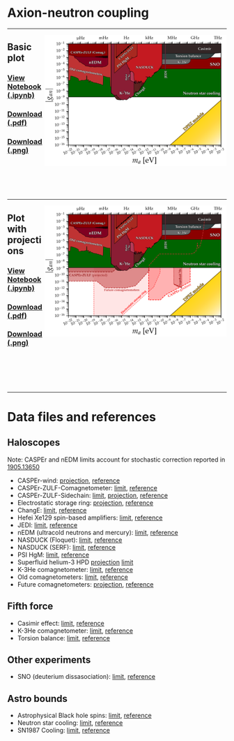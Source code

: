 # Axion-neutron coupling
---
[<img align="right" height="300" src="../plots/plots_png/AxionNeutron.png">](https://github.com/cajohare/AxionLimits/raw/master/plots/plots_png/AxionNeutron.png)
## Basic plot
### [View Notebook (.ipynb)](https://github.com/cajohare/AxionLimits/blob/master/AxionNeutron.ipynb)
### [Download (.pdf)](https://github.com/cajohare/AxionLimits/raw/master/plots/AxionNeutron.pdf)
### [Download (.png)](https://github.com/cajohare/AxionLimits/raw/master/plots/plots_png/AxionNeutron.png)
### &nbsp;
### &nbsp;
---
[<img align="right" height="300" src="../plots/plots_png/AxionNeutron_with_Projections.png">](https://github.com/cajohare/AxionLimits/raw/master/plots/plots_png/AxionNeutron_with_Projections.png)
## Plot with projections
### [View Notebook (.ipynb)](https://github.com/cajohare/AxionLimits/blob/master/AxionNeutron.ipynb)
### [Download (.pdf)](https://github.com/cajohare/AxionLimits/raw/master/plots/AxionNeutron_with_Projections.pdf)
### [Download (.png)](https://github.com/cajohare/AxionLimits/raw/master/plots/plots_png/AxionNeutron_with_Projections.png)
### &nbsp;
### &nbsp;
---

# Data files and references

## Haloscopes
Note: CASPEr and nEDM limits account for stochastic correction reported in [1905.13650](https://arxiv.org/abs/1905.13650)
* CASPEr-wind: [projection](https://github.com/cajohare/AxionLimits/raw/master/limit_data/AxionNeutron/Projections/CASPEr_wind.txt), [reference](https://arxiv.org/abs/1711.08999)
* CASPEr-ZULF-Comagnetometer: [limit](https://github.com/cajohare/AxionLimits/raw/master/limit_data/AxionNeutron/CASPEr_Comagnetometer.txt), [reference](https://arxiv.org/abs/1901.10843)
* CASPEr-ZULF-Sidechain: [limit](https://github.com/cajohare/AxionLimits/raw/master/limit_data/AxionNeutron/CASPEr_ZULF.txt), [projection](https://github.com/cajohare/AxionLimits/raw/master/limit_data/AxionNeutron/Projections/CASPEr_ZULF.txt), [reference](https://arxiv.org/abs/1902.04644)
* Electrostatic storage ring: [projection](https://github.com/cajohare/AxionLimits/raw/master/limit_data/AxionNeutron/Projections/ElectrostaticStorageRing.txt), [reference](https://arxiv.org/abs/2211.08439)
* ChangE: [limit](https://github.com/cajohare/AxionLimits/raw/master/limit_data/AxionNeutron/ChangE.txt), [reference](https://arxiv.org/abs/2306.08039)
* Hefei Xe129 spin-based amplifiers: [limit](https://github.com/cajohare/AxionLimits/raw/master/limit_data/AxionNeutron/Hefei.txt), [reference](https://arxiv.org/abs/2102.01448)
* JEDI: [limit](https://github.com/cajohare/AxionLimits/raw/master/limit_data/AxionNeutron/JEDI.txt), [reference](https://arxiv.org/abs/2208.07293)
* nEDM (ultracold neutrons and mercury): [limit](https://github.com/cajohare/AxionLimits/raw/master/limit_data/AxionNeutron/nEDM.txt), [reference](https://arxiv.org/abs/1708.06367)
* NASDUCK (Floquet): [limit](https://github.com/cajohare/AxionLimits/raw/master/limit_data/AxionNeutron/NASDUCK.txt), [reference](https://arxiv.org/abs/2105.04603)
* NASDUCK (SERF): [limit](https://github.com/cajohare/AxionLimits/raw/master/limit_data/AxionNeutron/NASDUCK-SERF.txt), [reference](https://arxiv.org/abs/2209.13588)
* PSI HgM: [limit](https://github.com/cajohare/AxionLimits/raw/master/limit_data/AxionNeutron/PSI_HgM.txt), [reference](https://arxiv.org/abs/2212.02403)
* Superfluid helium-3 HPD [projection](https://github.com/cajohare/AxionLimits/raw/master/limit_data/AxionNeutron/Projections/SuperfluidHe3.txt) [limit](https://arxiv.org/abs/2208.14454)
* K-3He comagnetometer: [limit](https://github.com/cajohare/AxionLimits/raw/master/limit_data/AxionNeutron/K-3He_Comagnetometer_DarkMatter.txt), [reference](https://arxiv.org/abs/2209.03289)
* Old comagnetometers: [limit](https://github.com/cajohare/AxionLimits/raw/master/limit_data/AxionNeutron/OldComagnetometers.txt), [reference](https://arxiv.org/abs/1907.03767)
* Future comagnetometers: [projection](https://github.com/cajohare/AxionLimits/raw/master/limit_data/AxionNeutron/Projections/FutureComagnetometers.txt), [reference](https://arxiv.org/abs/1907.03767)

## Fifth force
* Casimir effect: [limit](https://github.com/cajohare/AxionLimits/raw/master/limit_data/AxionNeutron/Casimir), [reference](https://arxiv.org/abs/2009.04517)
* K-3He comagnetometer: [limit](https://github.com/cajohare/AxionLimits/raw/master/limit_data/AxionNeutron/K-3He_Comagnetometer.txt), [reference](https://arxiv.org/abs/0809.4700)
* Torsion balance: [limit](https://github.com/cajohare/AxionLimits/raw/master/limit_data/AxionNeutron/TorsionBalance.txt), [reference](https://arxiv.org/abs/hep-ph/0611223)

## Other experiments
* SNO (deuterium dissasociation): [limit](https://github.com/cajohare/AxionLimits/raw/master/limit_data/AxionNeutron/SNO.txt), [reference](https://arxiv.org/abs/2004.02733)

## Astro bounds
* Astrophysical Black hole spins: [limit](https://github.com/cajohare/AxionLimits/raw/master/limit_data/fa/BlackHoleSpins_Mehta.txt), [reference](https://arxiv.org/abs/2011.08693)
* Neutron star cooling: [limit](https://github.com/cajohare/AxionLimits/raw/master/limit_data/AxionNeutron/NeutronStars.txt), [reference](https://arxiv.org/abs/2111.09892)
* SN1987 Cooling: [limit](https://github.com/cajohare/AxionLimits/raw/master/limit_data/AxionNeutron/SN1987A.txt), [reference](https://arxiv.org/abs/1906.11844)
